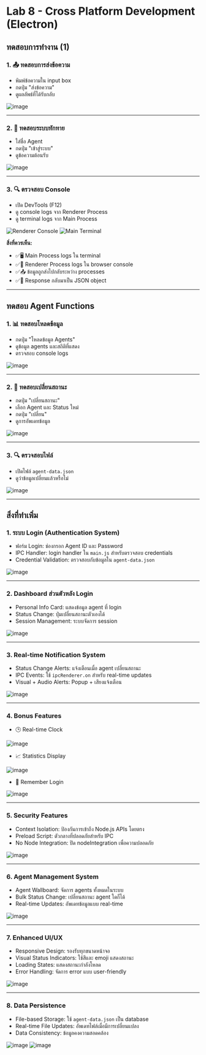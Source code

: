 # Lab 8 - Cross Platform Development (Electron)

## ทดสอบการทำงาน (1)

### 1. 📤 ทดสอบการส่งข้อความ
- พิมพ์ข้อความใน input box
- กดปุ่ม "ส่งข้อความ"
- ดูผลลัพธ์ที่ได้รับกลับ

![image](https://github.com/user-attachments/assets/03f94edd-728e-4a2a-afac-ca0c0d8e164a)

---

### 2. 👋 ทดสอบระบบทักทาย
- ใส่ชื่อ Agent
- กดปุ่ม "เข้าสู่ระบบ"
- ดูข้อความต้อนรับ

![image](https://github.com/user-attachments/assets/845f05f3-40c5-43bf-b530-463116cc5f7f)

---

### 3. 🔍 ตรวจสอบ Console
- เปิด DevTools (F12)
- ดู console logs จาก Renderer Process
- ดู terminal logs จาก Main Process

![Renderer Console](https://github.com/user-attachments/assets/5027a13e-a96f-4453-b8e3-65b07d0525af)
![Main Terminal](https://github.com/user-attachments/assets/fbd4f5a3-ad6d-4647-bbf9-e5909b37d4fb)

**สิ่งที่ควรเห็น:**
- ✅🖥️ Main Process logs ใน terminal
- ✅🎨 Renderer Process logs ใน browser console
- ✅📤 ข้อมูลถูกส่งไปกลับระหว่าง processes
- ✅🔄 Response กลับมาเป็น JSON object

---

## ทดสอบ Agent Functions

### 1. 📊 ทดสอบโหลดข้อมูล
- กดปุ่ม "โหลดข้อมูล Agents"
- ดูข้อมูล agents และสถิติที่แสดง
- ตรวจสอบ console logs

![image](https://github.com/user-attachments/assets/1e095641-4111-400f-a4ec-1f0be41c71a2)

---

### 2. 🔄 ทดสอบเปลี่ยนสถานะ
- กดปุ่ม "เปลี่ยนสถานะ"
- เลือก Agent และ Status ใหม่
- กดปุ่ม "เปลี่ยน"
- ดูการอัพเดทข้อมูล

![image](https://github.com/user-attachments/assets/8eca6167-a3cd-4f38-8900-69eeafa171b4)

---

### 3. 🔍 ตรวจสอบไฟล์
- เปิดไฟล์ `agent-data.json`
- ดูว่าข้อมูลเปลี่ยนแล้วหรือไม่

![image](https://github.com/user-attachments/assets/4c67b7ec-0ad5-419a-b5d1-9c3e4db2fef2)

---

## สิ่งที่ทำเพิ่ม

### 1. ระบบ Login (Authentication System)
- ฟอร์ม Login: ช่องกรอก Agent ID และ Password
- IPC Handler: login handler ใน `main.js` สำหรับตรวจสอบ credentials
- Credential Validation: ตรวจสอบกับข้อมูลใน `agent-data.json`

![image](https://github.com/user-attachments/assets/792ccddd-3763-4801-8d36-1e49d6b13a6d)

---

### 2. Dashboard ส่วนตัวหลัง Login
- Personal Info Card: แสดงข้อมูล agent ที่ login
- Status Change: ปุ่มเปลี่ยนสถานะตัวเองได้
- Session Management: ระบบจัดการ session

![image](https://github.com/user-attachments/assets/8f4cb252-34b8-4cdd-aabc-72a930a510da)

---

### 3. Real-time Notification System
- Status Change Alerts: แจ้งเตือนเมื่อ agent เปลี่ยนสถานะ
- IPC Events: ใช้ `ipcRenderer.on` สำหรับ real-time updates
- Visual + Audio Alerts: Popup + เสียงแจ้งเตือน

![image](https://github.com/user-attachments/assets/09371780-3ba0-4f51-a60d-d3db2f1430b5)

---

### 4. Bonus Features
- 🕒 Real-time Clock

![image](https://github.com/user-attachments/assets/6354ed11-8ad4-4808-a3e1-7c18d3600ca5)

- 📈 Statistics Display

![image](https://github.com/user-attachments/assets/8ef09b4a-a7d3-46c3-92a3-2d9b950a44c2)

- 💾 Remember Login

![image](https://github.com/user-attachments/assets/b452e793-da71-48d1-8420-b40db54b7a22)

---

### 5. Security Features
- Context Isolation: ป้องกันการเข้าถึง Node.js APIs โดยตรง
- Preload Script: ตัวกลางที่ปลอดภัยสำหรับ IPC
- No Node Integration: ปิด nodeIntegration เพื่อความปลอดภัย

![image](https://github.com/user-attachments/assets/617faa0b-8c93-47ba-93cd-8053cfdf921a)

---

### 6. Agent Management System
- Agent Wallboard: จัดการ agents ทั้งหมดในระบบ
- Bulk Status Change: เปลี่ยนสถานะ agent ใดก็ได้
- Real-time Updates: อัพเดทข้อมูลแบบ real-time

![image](https://github.com/user-attachments/assets/2f663af1-f6c7-454c-8a9d-c251ad894f2b)

---

### 7. Enhanced UI/UX
- Responsive Design: รองรับทุกขนาดหน้าจอ
- Visual Status Indicators: ใช้สีและ emoji แสดงสถานะ
- Loading States: แสดงสถานะกำลังโหลด
- Error Handling: จัดการ error แบบ user-friendly

![image](https://github.com/user-attachments/assets/6c1392b5-8a00-456d-930f-45935b3cc430)

---

### 8. Data Persistence
- File-based Storage: ใช้ `agent-data.json` เป็น database
- Real-time File Updates: อัพเดทไฟล์เมื่อมีการเปลี่ยนแปลง
- Data Consistency: ข้อมูลคงความสอดคล้อง

![image](https://github.com/user-attachments/assets/c3e328fd-274a-446a-aab9-594b2c521fc2)
![image](https://github.com/user-attachments/assets/1c7fed08-12e1-4a55-9751-1bc58d8efcd1)


